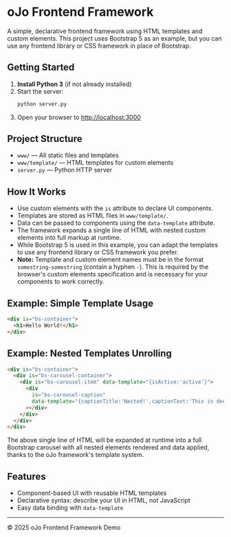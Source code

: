 # oJo Frontend Framework

A simple, declarative frontend framework using HTML templates and custom elements. This project uses Bootstrap 5 as an example, but you can use any frontend library or CSS framework in place of Bootstrap.

## Getting Started

1. **Install Python 3** (if not already installed)
2. Start the server:
   ```sh
   python server.py
   ```
3. Open your browser to [http://localhost:3000](http://localhost:3000)

## Project Structure

- `www/` — All static files and templates
- `www/template/` — HTML templates for custom elements
- `server.py` — Python HTTP server

## How It Works

- Use custom elements with the `is` attribute to declare UI components.
- Templates are stored as HTML files in `www/template/`.
- Data can be passed to components using the `data-template` attribute.
- The framework expands a single line of HTML with nested custom elements into full markup at runtime.
- While Bootstrap 5 is used in this example, you can adapt the templates to use any frontend library or CSS framework you prefer.
- **Note:** Template and custom element names must be in the format `somestring-somestring` (contain a hyphen `-`). This is required by the browser's custom elements specification and is necessary for your components to work correctly.

## Example: Simple Template Usage

```html
<div is="bs-container">
  <h1>Hello World!</h1>
</div>
```

## Example: Nested Templates Unrolling

```html
<div is="bs-container">
  <div is="bs-carousel-container">
    <div is="bs-carousel-item" data-template="{isActive:'active'}">
      <div
        is="bs-carousel-caption"
        data-template="{captionTitle:'Nested!',captionText:'This is deeply nested.'}"
      ></div>
    </div>
  </div>
</div>
```

The above single line of HTML will be expanded at runtime into a full Bootstrap carousel with all nested elements rendered and data applied, thanks to the oJo framework's template system.

## Features

- Component-based UI with reusable HTML templates
- Declarative syntax: describe your UI in HTML, not JavaScript
- Easy data binding with `data-template`

---

© 2025 oJo Frontend Framework Demo
